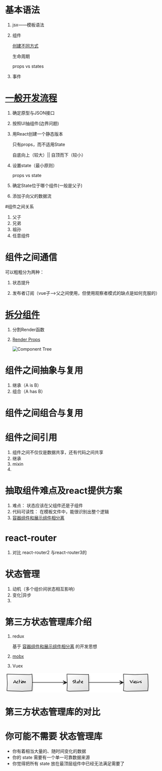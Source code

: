 # 基本语法

1. jsx——模板语法

2. 组件

   [创建不同方式](https://segmentfault.com/a/1190000008402834)

   生命周期

   props vs states

3. 事件





# [一般开发流程](https://react.docschina.org/docs/thinking-in-react.html)

1. 确定原型与JSON接口

2. 按照UI抽组件(边界问题)

3. 用React创建一个静态版本

   只有props，而不适用State

   自底向上（较大）|| 自顶而下（较小）

4. 设置state（最小原则）

   props  vs state

5. 确定State位于哪个组件(一般是父子)

6. 添加子向父的数据流





#组件之间关系

1. 父子
2. 兄弟
3. 祖孙
4. 任意组件



# 组件之间通信

可以粗粗分为两种：

1. 状态提升

2. 发布者订阅（vue子——>父之间使用，但使用观察者模式的缺点是如何克服的）



# [拆分组件](https://blog.csdn.net/zhendong9860/article/details/76785242)

1. 分割Render函数

2. [Render Props](https://react.docschina.org/docs/render-props.html)

   ![Component Tree](../../../ppt/react思考/img/components.png)



# 组件之间抽象与复用

1. 继承（A is B）
2. 组合（A has B）



# 组件之间组合与复用





#   组件之间引用

1. 组件之间不仅仅是数据共享，还有代码之间共享
2. 继承
3. mixin
4. 



# 抽取组件难点及react提供方案

1. 难点： 状态应该在父组件还是子组件
2. 代码可读性： 在模板文件中，能很识别出整个逻辑
3. [容器组件和展示组件相分离](https://medium.com/@dan_abramov/smart-and-dumb-components-7ca2f9a7c7d0)

# react-router

1. 对比 react-router2 与react-router3的



# 状态管理

1. 动机（多个组价间状态相互影响）
2. 变化|异步
3. 



# 第三方状态管理库介绍

1. redux

   基于 [容器组件和展示组件相分离](https://medium.com/@dan_abramov/smart-and-dumb-components-7ca2f9a7c7d0) 的开发思想

2. [mobx](https://cn.mobx.js.org/)

3. Vuex

![Action, State, View](assets/action-state-view.png)

# 第三方状态管理库的对比



# 你可能不需要 状态管理库

- 你有着相当大量的、随时间变化的数据
- 你的 state 需要有一个单一可靠数据来源
- 你觉得把所有 state 放在最顶层组件中已经无法满足需要了



